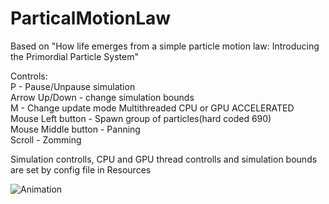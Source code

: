 # ParticalMotionLaw

Based on "How life emerges from a simple particle motion law: Introducing the Primordial Particle System"    

Controls:   
P - Pause/Unpause simulation    
Arrow Up/Down - change simulation bounds    
M - Change update mode Multithreaded CPU or GPU ACCELERATED  
Mouse Left button - Spawn group of particles(hard coded 690)   
Mouse Middle button - Panning   
Scroll - Zomming    

Simulation controlls, CPU and GPU thread controlls and simulation bounds are set by config file in Resources   

![Animation](https://github.com/SlawoStr/ParticalMotionLaw/blob/master/Animation.gif)
